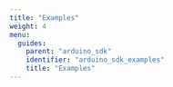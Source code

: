 ```yaml
---
title: "Examples"
weight: 4
menu:
  guides:
    parent: "arduino_sdk"
    identifier: "arduino_sdk_examples"
    title: "Examples"
---
```

